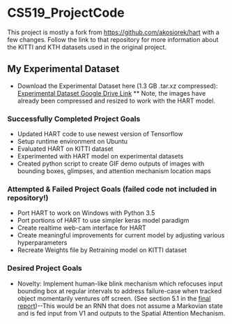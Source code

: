 # CS519_ProjectCode
This project is mostly a fork from https://github.com/akosiorek/hart with a few changes. Follow the link to that repository for more information about the KITTI and KTH datasets used in the original project.

## My Experimental Dataset
* Download the Experimental Dataset here (1.3 GB .tar.xz compressed): [Experimental Dataset Google Drive Link](https://drive.google.com/file/d/1uol64kxWbfPgkAf_SMdBESCtJGfmWf6T/view?usp=sharing)
** Note, the images have already been compressed and resized to work with the HART model.

### Successfully Completed Project Goals
* Updated HART code to use newest version of Tensorflow
* Setup runtime environment on Ubuntu
* Evaluated HART on KITTI dataset
* Experimented with HART model on experimental datasets
* Created python script to create GIF demo outputs of images with bounding boxes, glimpses, and attention mechanism location maps
### Attempted & Failed Project Goals (failed code not included in repository!)
* Port HART to work on Windows with Python 3.5
* Port portions of HART to use simpler keras model paradigm
* Create realtime web-cam interface for HART
* Create meaningful improvements for current model by adjusting various hyperparameters
* Recreate Weights file by Retraining model on KITTI dataset
### Desired Project Goals
* Novelty: Implement human-like blink mechanism which refocuses input bounding box at regular intervals to address failure-case when tracked object momentarily ventures off screen. (See section 5.1 in the [final report](https://github.com/iysaleh/cs519_project_code/blob/master/CS519_final_project_report_iysaleh.pdf))--This would be an RNN that does not assume a Markovian state and is fed input from V1 and outputs to the Spatial Attention Mechanism.

